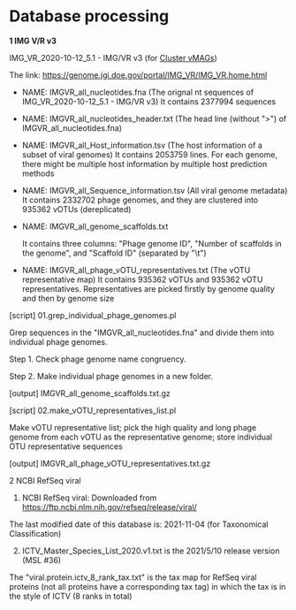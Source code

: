 # Database processing

**1 IMG V/R v3**

IMG_VR_2020-10-12_5.1 - IMG/VR v3  (for [Cluster vMAGs](https://github.com/AnantharamanLab/TYMEFLIES_Viral/tree/main/Cluster_vMAGs))

The link: https://genome.jgi.doe.gov/portal/IMG_VR/IMG_VR.home.html

- NAME: IMGVR_all_nucleotides.fna  (The orignal nt sequences of IMG_VR_2020-10-12_5.1 - IMG/VR v3)
It contains 2377994 sequences

- NAME: IMGVR_all_nucleotides_header.txt (The head line (without ">") of IMGVR_all_nucleotides.fna)

- NAME: IMGVR_all_Host_information.tsv (The host information of a subset of viral genomes)
It contains 2053759 lines. For each genome, there might be multiple host information by multiple host prediction methods

- NAME: IMGVR_all_Sequence_information.tsv (All viral genome metadata)
It contains 2332702 phage genomes, and they are clustered into 935362 vOTUs (dereplicated)

- NAME: IMGVR_all_genome_scaffolds.txt

  It contains three columns: "Phage genome ID", "Number of scaffolds in the genome", and "Scaffold ID" (separated by "\t")

- NAME: IMGVR_all_phage_vOTU_representatives.txt (The vOTU representative map)
It contains 935362 vOTUs and 935362 vOTU representatives. Representatives are picked firstly by genome quality and then by genome size



[script] 01.grep_individual_phage_genomes.pl

Grep sequences in the "IMGVR_all_nucleotides.fna" and divide them into individual phage genomes.

Step 1. Check phage genome name congruency.

Step 2. Make individual phage genomes in a new folder.

[output] IMGVR_all_genome_scaffolds.txt.gz



[script] 02.make_vOTU_representatives_list.pl

Make vOTU representative list; pick the high quality and long phage genome from each vOTU as the representative genome; store individual OTU representative sequences

[output] IMGVR_all_phage_vOTU_representatives.txt.gz



2 NCBI RefSeq viral

1) NCBI RefSeq viral: Downloaded from https://ftp.ncbi.nlm.nih.gov/refseq/release/viral/

The last modified date of this database is: 2021-11-04 (for Taxonomical Classification)

2) ICTV_Master_Species_List_2020.v1.txt is the 2021/5/10 release version (MSL #36)





The "viral.protein.ictv_8_rank_tax.txt" is the tax map for RefSeq viral proteins (not all proteins have a corresponding tax tag)
in which the tax is in the style of ICTV (8 ranks in total)









